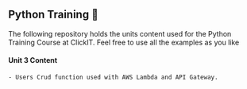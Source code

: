 ## Python Training 🐍

The following repository holds the units content used for the Python Training Course at ClickIT. 
Feel free to use all the examples as you like

#### Unit 3 Content
    - Users Crud function used with AWS Lambda and API Gateway.